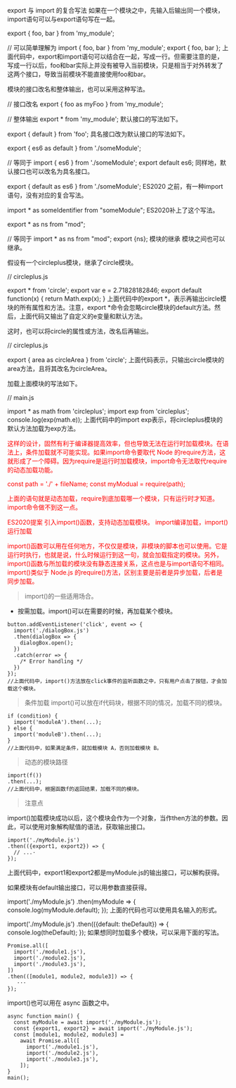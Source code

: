 export 与 import 的复合写法
如果在一个模块之中，先输入后输出同一个模块，import语句可以与export语句写在一起。

export { foo, bar } from 'my_module';

// 可以简单理解为
import { foo, bar } from 'my_module';
export { foo, bar };
上面代码中，export和import语句可以结合在一起，写成一行。但需要注意的是，写成一行以后，foo和bar实际上并没有被导入当前模块，只是相当于对外转发了这两个接口，导致当前模块不能直接使用foo和bar。

模块的接口改名和整体输出，也可以采用这种写法。

// 接口改名
export { foo as myFoo } from 'my_module';

// 整体输出
export * from 'my_module';
默认接口的写法如下。

export { default } from 'foo';
具名接口改为默认接口的写法如下。

export { es6 as default } from './someModule';

// 等同于
import { es6 } from './someModule';
export default es6;
同样地，默认接口也可以改名为具名接口。

export { default as es6 } from './someModule';
ES2020 之前，有一种import语句，没有对应的复合写法。

import * as someIdentifier from "someModule";
ES2020补上了这个写法。

export * as ns from "mod";

// 等同于
import * as ns from "mod";
export {ns};
模块的继承
模块之间也可以继承。

假设有一个circleplus模块，继承了circle模块。

// circleplus.js

export * from 'circle';
export var e = 2.71828182846;
export default function(x) {
  return Math.exp(x);
}
上面代码中的export *，表示再输出circle模块的所有属性和方法。注意，export *命令会忽略circle模块的default方法。然后，上面代码又输出了自定义的e变量和默认方法。

这时，也可以将circle的属性或方法，改名后再输出。

// circleplus.js

export { area as circleArea } from 'circle';
上面代码表示，只输出circle模块的area方法，且将其改名为circleArea。

加载上面模块的写法如下。

// main.js

import * as math from 'circleplus';
import exp from 'circleplus';
console.log(exp(math.e));
上面代码中的import exp表示，将circleplus模块的默认方法加载为exp方法。

<font color=red>这样的设计，固然有利于编译器提高效率，但也导致无法在运行时加载模块。在语法上，条件加载就不可能实现。如果import命令要取代 Node 的require方法，这就形成了一个障碍。因为require是运行时加载模块，import命令无法取代require的动态加载功能。

const path = './' + fileName;
const myModual = require(path);

上面的语句就是动态加载，require到底加载哪一个模块，只有运行时才知道。import命令做不到这一点。

ES2020提案 引入import()函数，支持动态加载模块。 import编译加载，import()运行加载

import()函数可以用在任何地方，不仅仅是模块，非模块的脚本也可以使用。它是运行时执行，也就是说，什么时候运行到这一句，就会加载指定的模块。另外，import()函数与所加载的模块没有静态连接关系，这点也是与import语句不相同。import()类似于 Node.js 的require()方法，区别主要是前者是异步加载，后者是同步加载。

</font>

> import()的一些适用场合。
  + 按需加载。import()可以在需要的时候，再加载某个模块。
  ```
  button.addEventListener('click', event => {
    import('./dialogBox.js')
    .then(dialogBox => {
      dialogBox.open();
    })
    .catch(error => {
      /* Error handling */
    })
  });
  //上面代码中，import()方法放在click事件的监听函数之中，只有用户点击了按钮，才会加载这个模块。
  ```
> 条件加载 import()可以放在if代码块，根据不同的情况，加载不同的模块。
  ```
  if (condition) {
    import('moduleA').then(...);
  } else {
    import('moduleB').then(...);
  }
  //上面代码中，如果满足条件，就加载模块 A，否则加载模块 B。
  ```
> 动态的模块路径
  ```
  import(f())
  .then(...);
  //上面代码中，根据函数f的返回结果，加载不同的模块。
  ```
> 注意点

import()加载模块成功以后，这个模块会作为一个对象，当作then方法的参数。因此，可以使用对象解构赋值的语法，获取输出接口。
```
import('./myModule.js')
.then(({export1, export2}) => {
  // ...·
});
```
上面代码中，export1和export2都是myModule.js的输出接口，可以解构获得。

如果模块有default输出接口，可以用参数直接获得。

import('./myModule.js')
.then(myModule => {
  console.log(myModule.default);
});
上面的代码也可以使用具名输入的形式。

import('./myModule.js')
.then(({default: theDefault}) => {
  console.log(theDefault);
});
如果想同时加载多个模块，可以采用下面的写法。
```
Promise.all([
  import('./module1.js'),
  import('./module2.js'),
  import('./module3.js'),
])
.then(([module1, module2, module3]) => {
   ···
});
```
import()也可以用在 async 函数之中。
```
async function main() {
  const myModule = await import('./myModule.js');
  const {export1, export2} = await import('./myModule.js');
  const [module1, module2, module3] =
    await Promise.all([
      import('./module1.js'),
      import('./module2.js'),
      import('./module3.js'),
    ]);
}
main();
```



